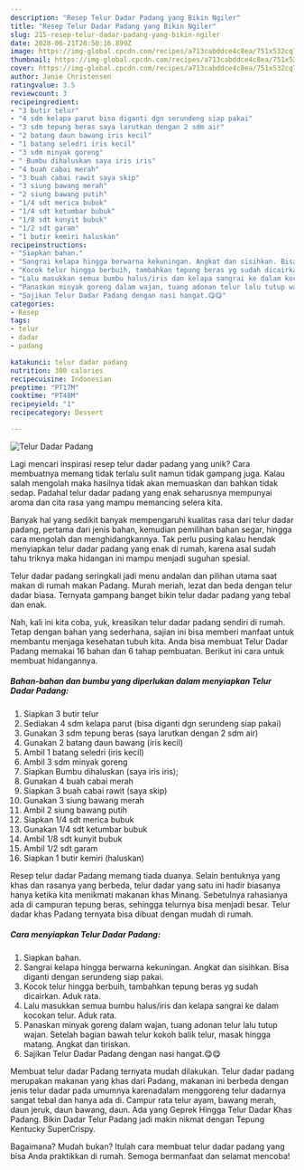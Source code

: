 ```yaml
---
description: "Resep Telur Dadar Padang yang Bikin Ngiler"
title: "Resep Telur Dadar Padang yang Bikin Ngiler"
slug: 215-resep-telur-dadar-padang-yang-bikin-ngiler
date: 2020-06-21T20:50:16.899Z
image: https://img-global.cpcdn.com/recipes/a713cabddce4c8ea/751x532cq70/telur-dadar-padang-foto-resep-utama.jpg
thumbnail: https://img-global.cpcdn.com/recipes/a713cabddce4c8ea/751x532cq70/telur-dadar-padang-foto-resep-utama.jpg
cover: https://img-global.cpcdn.com/recipes/a713cabddce4c8ea/751x532cq70/telur-dadar-padang-foto-resep-utama.jpg
author: Janie Christensen
ratingvalue: 3.5
reviewcount: 3
recipeingredient:
- "3 butir telur"
- "4 sdm kelapa parut bisa diganti dgn serundeng siap pakai"
- "3 sdm tepung beras saya larutkan dengan 2 sdm air"
- "2 batang daun bawang iris kecil"
- "1 batang seledri iris kecil"
- "3 sdm minyak goreng"
- " Bumbu dihaluskan saya iris iris"
- "4 buah cabai merah"
- "3 buah cabai rawit saya skip"
- "3 siung bawang merah"
- "2 siung bawang putih"
- "1/4 sdt merica bubuk"
- "1/4 sdt ketumbar bubuk"
- "1/8 sdt kunyit bubuk"
- "1/2 sdt garam"
- "1 butir kemiri haluskan"
recipeinstructions:
- "Siapkan bahan."
- "Sangrai kelapa hingga berwarna kekuningan. Angkat dan sisihkan. Bisa diganti dengan serundeng siap pakai."
- "Kocok telur hingga berbuih, tambahkan tepung beras yg sudah dicairkan. Aduk rata."
- "Lalu masukkan semua bumbu halus/iris dan kelapa sangrai ke dalam kocokan telur. Aduk rata."
- "Panaskan minyak goreng dalam wajan, tuang adonan telur lalu tutup wajan. Setelah bagian bawah telur kokoh balik telur, masak hingga matang. Angkat dan tiriskan."
- "Sajikan Telur Dadar Padang dengan nasi hangat.😋😋"
categories:
- Resep
tags:
- telur
- dadar
- padang

katakunci: telur dadar padang 
nutrition: 300 calories
recipecuisine: Indonesian
preptime: "PT17M"
cooktime: "PT48M"
recipeyield: "1"
recipecategory: Dessert

---
```



![Telur Dadar Padang](https://img-global.cpcdn.com/recipes/a713cabddce4c8ea/751x532cq70/telur-dadar-padang-foto-resep-utama.jpg)

Lagi mencari inspirasi resep telur dadar padang yang unik? Cara membuatnya memang tidak terlalu sulit namun tidak gampang juga. Kalau salah mengolah maka hasilnya tidak akan memuaskan dan bahkan tidak sedap. Padahal telur dadar padang yang enak seharusnya mempunyai aroma dan cita rasa yang mampu memancing selera kita.

Banyak hal yang sedikit banyak mempengaruhi kualitas rasa dari telur dadar padang, pertama dari jenis bahan, kemudian pemilihan bahan segar, hingga cara mengolah dan menghidangkannya. Tak perlu pusing kalau hendak menyiapkan telur dadar padang yang enak di rumah, karena asal sudah tahu triknya maka hidangan ini mampu menjadi suguhan spesial.

Telur dadar padang seringkali jadi menu andalan dan pilihan utama saat makan di rumah makan Padang. Murah meriah, lezat dan beda dengan telur dadar biasa. Ternyata gampang banget bikin telur dadar padang yang tebal dan enak.


Nah, kali ini kita coba, yuk, kreasikan telur dadar padang sendiri di rumah. Tetap dengan bahan yang sederhana, sajian ini bisa memberi manfaat untuk membantu menjaga kesehatan tubuh kita. Anda bisa membuat Telur Dadar Padang memakai 16 bahan dan 6 tahap pembuatan. Berikut ini cara untuk membuat hidangannya.

<!--inarticleads1-->

##### Bahan-bahan dan bumbu yang diperlukan dalam menyiapkan Telur Dadar Padang:

1. Siapkan 3 butir telur
1. Sediakan 4 sdm kelapa parut (bisa diganti dgn serundeng siap pakai)
1. Gunakan 3 sdm tepung beras (saya larutkan dengan 2 sdm air)
1. Gunakan 2 batang daun bawang (iris kecil)
1. Ambil 1 batang seledri (iris kecil)
1. Ambil 3 sdm minyak goreng
1. Siapkan  Bumbu dihaluskan (saya iris iris);
1. Gunakan 4 buah cabai merah
1. Siapkan 3 buah cabai rawit (saya skip)
1. Gunakan 3 siung bawang merah
1. Ambil 2 siung bawang putih
1. Siapkan 1/4 sdt merica bubuk
1. Gunakan 1/4 sdt ketumbar bubuk
1. Ambil 1/8 sdt kunyit bubuk
1. Ambil 1/2 sdt garam
1. Siapkan 1 butir kemiri (haluskan)


Resep telur dadar Padang memang tiada duanya. Selain bentuknya yang khas dan rasanya yang berbeda, telur dadar yang satu ini hadir biasanya hanya ketika kita menikmati makanan khas Minang. Sebetulnya rahasianya ada di campuran tepung beras, sehingga telurnya bisa menjadi besar. Telur dadar khas Padang ternyata bisa dibuat dengan mudah di rumah. 

<!--inarticleads2-->

##### Cara menyiapkan Telur Dadar Padang:

1. Siapkan bahan.
1. Sangrai kelapa hingga berwarna kekuningan. Angkat dan sisihkan. Bisa diganti dengan serundeng siap pakai.
1. Kocok telur hingga berbuih, tambahkan tepung beras yg sudah dicairkan. Aduk rata.
1. Lalu masukkan semua bumbu halus/iris dan kelapa sangrai ke dalam kocokan telur. Aduk rata.
1. Panaskan minyak goreng dalam wajan, tuang adonan telur lalu tutup wajan. Setelah bagian bawah telur kokoh balik telur, masak hingga matang. Angkat dan tiriskan.
1. Sajikan Telur Dadar Padang dengan nasi hangat.😋😋


Membuat telur dadar Padang ternyata mudah dilakukan. Telur dadar padang merupakan makanan yang khas dari Padang, makanan ini berbeda dengan jenis telur dadar pada umumnya karenadalam menggoreng telur dadarnya sangat tebal dan hanya ada di. Campur rata telur ayam, bawang merah, daun jeruk, daun bawang, daun. Ada yang Geprek Hingga Telur Dadar Khas Padang. Bikin Dadar Telur Padang jadi makin nikmat dengan Tepung Kentucky SuperCrispy. 

Bagaimana? Mudah bukan? Itulah cara membuat telur dadar padang yang bisa Anda praktikkan di rumah. Semoga bermanfaat dan selamat mencoba!
